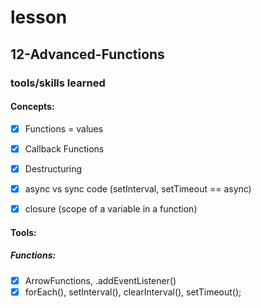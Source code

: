 # lesson

## 12-Advanced-Functions

### tools/skills learned
#### Concepts: 
- [x] Functions = values
- [x] Callback Functions
- [x] Destructuring
- [x] async vs sync code (setInterval, setTimeout == async)
- [x] closure (scope of a variable in a function)



#### Tools:

##### Functions:

- [x] ArrowFunctions, .addEventListener()
- [x] forEach(), setInterval(), clearInterval(), setTimeout();
